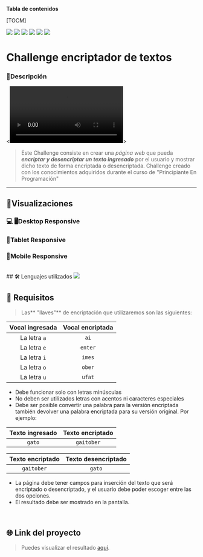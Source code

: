 **Tabla de contenidos**

[TOCM]

![](https://img.shields.io/github/stars/pandao/editor.md.svg) ![](https://img.shields.io/github/forks/pandao/editor.md.svg) ![](https://img.shields.io/github/tag/pandao/editor.md.svg) ![](https://img.shields.io/github/release/pandao/editor.md.svg) ![](https://img.shields.io/github/issues/pandao/editor.md.svg) ![](https://img.shields.io/bower/v/editor.md.svg)
# Challenge encriptador de textos

### 📘Descripción
<![video](https://url/to/images/video.webm)><br>

> Este Challenge consiste en crear una _página web_ que pueda ***encriptar y desencriptar un texto ingresado*** por el usuario y mostrar dicho texto de forma encriptada o desencriptada. Challenge creado con los conocimientos adquiridos durante el curso de "Principiante En Programación"

------------


## 🧿Visualizaciones
### 💻 🖥️Desktop Responsive
### 📲Tablet Responsive
### 📱Mobile Responsive
<br>
## 🛠️ Lenguajes utilizados
<img src="https://skillicons.dev/icons?i=javascript,html,css"></img>
<br>

## 📝 Requisitos
> Las** "llaves"** de encriptación que utilizaremos son las siguientes:

| Vocal ingresada | Vocal encriptada  | 
| :------------:|:---------------:| 
| La letra `a`   | `ai`           | 
| La letra `e`   | `enter`     |  
| La letra `i`    | `imes`      |  
| La letra `o`   | `ober`      | 
| La letra `u`   | `ufat`       | 

* Debe funcionar solo con letras minúsculas
* No deben ser utilizados letras con acentos ni caracteres especiales
* Debe ser posible convertir una palabra para la versión encriptada también devolver una palabra encriptada para su versión original. Por ejemplo:

| Texto ingresado | Texto encriptado  | 
| :------------:|:---------------:| 
| `gato`        | `gaitober`      | 

| Texto encriptado | Texto desencriptado  |
| :------------:|:---------------:| 
| `gaitober`    | `gato`          | 

* La página debe tener campos para inserción del texto que será encriptado o desencriptado, y el usuario debe poder escoger entre las dos opciones.
* El resultado debe ser mostrado en la pantalla.
<br>

## 🌐 Link del proyecto

> Puedes visualizar el resultado [aqui](https://gamm95.github.io/challengeONE_encriptador/).

